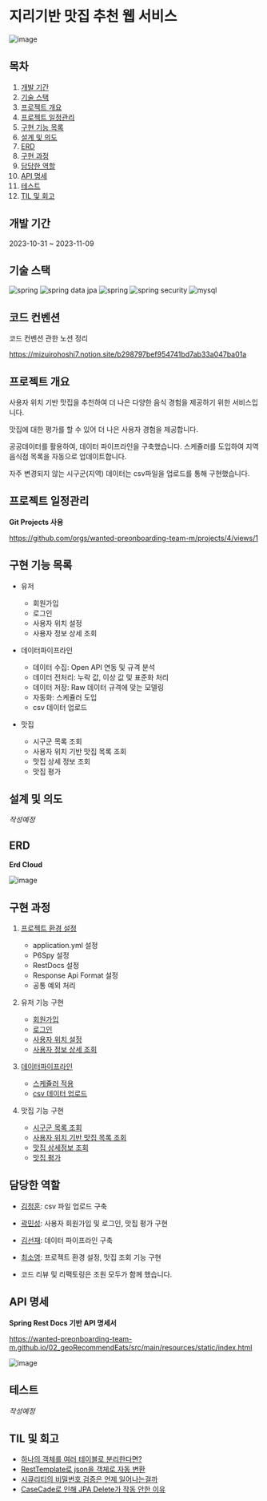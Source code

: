 # 지리기반 맛집 추천 웹 서비스

![image](https://bow-hair-db3.notion.site/image/https%3A%2F%2Fprod-files-secure.s3.us-west-2.amazonaws.com%2F571a24a3-05f9-4ea5-b01f-cba1a3ac070d%2F77d8ee9c-7271-46f6-b4ea-02fda08cccf4%2Flogo.png?table=block&id=a9a2ec57-b655-45e4-be7d-a370c4649007&spaceId=571a24a3-05f9-4ea5-b01f-cba1a3ac070d&width=2000&userId=&cache=v2)
## 목차

1. [개발 기간](#개발-기간)
2. [기술 스택](#기술-스택)
3. [프로젝트 개요](#프로젝트-개요)
4. [프로젝트 일정관리](#프로젝트-일정관리)
5. [구현 기능 목록](#구현-기능-목록)
6. [설계 및 의도](#설계-및-의도)
7. [ERD](#erd)
8. [구현 과정](#구현-과정)
9. [담당한 역할](#담당한-역할)
10. [API 명세](#api-명세)
11. [테스트](#테스트)
12. [TIL 및 회고](#TIL-및-회고)

## 개발 기간

2023-10-31 ~ 2023-11-09

## 기술 스택

<img src="https://img.shields.io/badge/spring-6DB33F?style=for-the-badge&logo=spring&logoColor=white" alt="spring"/> <img src="https://img.shields.io/badge/spring data jpa-6DB33F?style=for-the-badge&logo=spring&logoColor=white" alt="spring data jpa"/> <img src="https://img.shields.io/badge/querydsl-6DB33F?style=for-the-badge&logo=spring&logoColor=white" alt="spring"/> <img src="https://img.shields.io/badge/spring security-6DB33F?style=for-the-badge&logo=springSecurity&logoColor=white" alt="spring security"/> <img src="https://img.shields.io/badge/mysql-4479A1?style=for-the-badge&logo=mysql&logoColor=white" alt="mysql"/>

## 코드 컨벤션

코드 컨벤션 관한 노션 정리

https://mizuirohoshi7.notion.site/b298797bef954741bd7ab33a047ba01a

## 프로젝트 개요
사용자 위치 기반 맛집을 추천하여 더 나은 다양한 음식 경험을 제공하기 위한 서비스입니다.

맛집에 대한 평가를 할 수 있어 더 나은 사용자 경험을 제공합니다.


공공데이터를 활용하여, 데이터 파이프라인을 구축했습니다. 스케쥴러를 도입하여 지역 음식점 목록을 자동으로 업데이트합니다.

자주 변경되지 않는 시구군(지역) 데이터는 csv파일을 업로드를 통해 구현했습니다.



## 프로젝트 일정관리

**Git Projects 사용**

https://github.com/orgs/wanted-preonboarding-team-m/projects/4/views/1


## 구현 기능 목록

* 유저
  * 회원가입
  * 로그인
  * 사용자 위치 설정
  * 사용자 정보 상세 조회


* 데이터파이프라인

  * 데이터 수집: Open API 연동 및 규격 분석
  * 데이터 전처리: 누락 값, 이상 값 및 표준화 처리
  * 데이터 저장: Raw 데이터 규격에 맞는 모델링
  * 자동화: 스케쥴러 도입 
  * csv 데이터 업로드


* 맛집
  * 시구군 목록 조회
  * 사용자 위치 기반 맛집 목록 조회
  * 맛집 상세 정보 조회
  * 맛집 평가

## 설계 및 의도
*작성예정*

## ERD

**Erd Cloud**

![image](https://github.com/wanted-preonboarding-team-m/02_geoRecommendEats/assets/57309311/a34cfd22-2400-40c4-ad97-0bbf21b5d200)


## 구현 과정

1. [프로젝트 환경 설정](https://github.com/wanted-preonboarding-team-m/02_geoRecommendEats/issues/1)
    * application.yml 설정
    * P6Spy 설정
    * RestDocs 설정
    * Response Api Format 설정
    * 공통 예외 처리


2. 유저 기능 구현
   * [회원가입](https://github.com/wanted-preonboarding-team-m/02_geoRecommendEats/issues/13)
   * [로그인](https://github.com/wanted-preonboarding-team-m/02_geoRecommendEats/issues/16)
   * [사용자 위치 설정](https://github.com/wanted-preonboarding-team-m/02_geoRecommendEats/issues/28)
   * [사용자 정보 상세 조회](https://github.com/wanted-preonboarding-team-m/02_geoRecommendEats/issues/28)
   

3. [데이터파이프라인](https://github.com/wanted-preonboarding-team-m/02_geoRecommendEats/issues/4)
    * [스케쥴러 적용](https://github.com/wanted-preonboarding-team-m/02_geoRecommendEats/issues/26)
    * [csv 데이터 업로드](https://github.com/wanted-preonboarding-team-m/02_geoRecommendEats/issues/8)


4. 맛집 기능 구현
    * [시구군 목록 조회](https://github.com/wanted-preonboarding-team-m/02_geoRecommendEats/issues/19)
    * [사용자 위치 기반 맛집 목록 조회](https://github.com/wanted-preonboarding-team-m/02_geoRecommendEats/issues/21)
    * [맛집 상세정보 조회](https://github.com/wanted-preonboarding-team-m/02_geoRecommendEats/issues/25)
    * [맛집 평가](https://github.com/wanted-preonboarding-team-m/02_geoRecommendEats/issues/29)
   
## 담당한 역할

* [김정훈](https://github.com/jhva): csv 파일 업로드 구축
* [곽민성](https://github.com/kawkmin): 사용자 회원가입 및 로그인, 맛집 평가 구현
* [김선재](https://github.com/mizuirohoshi7): 데이터 파이프라인 구축
* [최소영](https://github.com/soyeong125): 프로젝트 환경 설정, 맛집 조회 기능 구현


* 코드 리뷰 및 리팩토링은 조원 모두가 함께 했습니다.

## API 명세

**Spring Rest Docs 기반 API 명세서**

https://wanted-preonboarding-team-m.github.io/02_geoRecommendEats/src/main/resources/static/index.html

![image](https://github.com/wanted-preonboarding-team-m/02_geoRecommendEats/assets/57309311/d5034d8c-975a-4e2c-af30-059f4c486f56)
## 테스트

*작성예정*

## TIL 및 회고
* [하나의 객체를 여러 테이블로 분리한다면?](https://www.notion.so/mizuirohoshi7/ec334759b596410c871d9ea1a3ce47b5?pvs=4)
* [RestTemplate로 json을 객체로 자동 변환](https://www.notion.so/mizuirohoshi7/RestTemplate-json-9402434b740042498a7f748dfc5e78f5?pvs=4)
* [시큐리티의 비밀번호 검증은 언제 일어나는걸까](https://www.notion.so/mizuirohoshi7/2651c325e42b44bab3241164c956f45a?pvs=4)
* [CaseCade로 인해 JPA Delete가 작동 안한 이유](https://www.notion.so/mizuirohoshi7/CaseCade-JPA-Delete-b96e3dfd88e94526a4c8813e6854520e?pvs=4)
